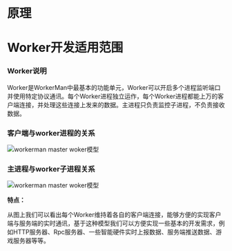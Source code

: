 # 原理
# Worker开发适用范围

### Worker说明
Worker是WorkerMan中最基本的功能单元，Worker可以开启多个进程监听端口并使用特定协议通讯。每个Worker进程独立运作，每个Worker进程都能上万的客户端连接，并处理这些连接上发来的数据。主进程只负责监控子进程，不负责接收数据。

### 客户端与worker进程的关系
![workerman master woker模型](http://www.workerman.net/img/Worker.png)


### 主进程与worker子进程关系
![workerman master woker模型](http://wenda.workerman.net/uploads/answer/20140815/5670ea17653a1a6e6811ed5148f77c96.png)

**特点：**

从图上我们可以看出每个Worker维持着各自的客户端连接，能够方便的实现客户端与服务端的实时通讯，基于这种模型我们可以方便实现一些基本的开发需求，例如HTTP服务器、Rpc服务器、一些智能硬件实时上报数据、服务端推送数据、游戏服务器等等。

